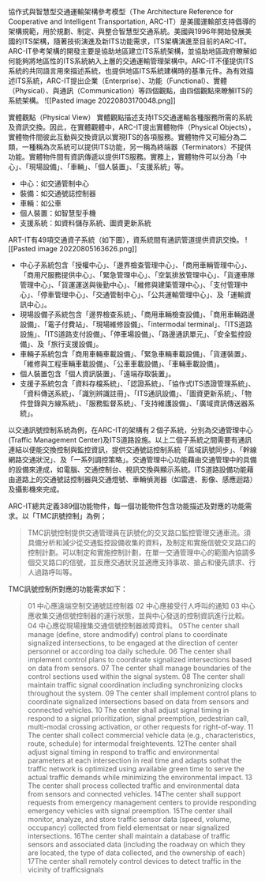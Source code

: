 協作式與智慧型交通運輸架構參考模型（The Architecture Reference for Cooperative and Intelligent Transportation, ARC-IT）是美國運輸部支持倡導的架構規範，用於規劃、制定、與整合智慧型交通系統。美國與1996年開始發展美國的ITS架構，隨著技術演進及新ITS功能需求，ITS架構演進至目前的ARC-IT。ARC-IT參考架構的開發主要是協助地區建立ITS系統架構，並協助地區政府瞭解如何能夠將地區性的ITS系統納入上層的交通運輸管理架構中。ARC-IT不僅提供ITS系統的共同語言用來描述系統，也提供地區ITS系統建構時的基準元件。為有效描述ITS系統，ARC-IT提出企業（Enterprise）、功能（Functional）、實體（Physical）、與通訊（Communication）等四個觀點，由四個觀點來瞭解ITS的系統架構。
![[Pasted image 20220803170048.png]]


實體觀點（Physical View）
實體觀點描述支持ITS交通運輸各種服務所需的系統及資訊交換。因此，在實體觀體中，ARC-IT提出實體物件（Physical Objects），實體物件間彼此互動與交換資訊以實現ITS的各項服務。實體物件又可細分為二類，一種稱為次系統可以提供ITS功能，另一稱為終端器（Terminators）不提供功能。實體物件間有資訊傳遞以提供ITS服務。實務上，實體物件可以分為「中心」、「現場設備」、「車輛」、「個人裝置」、「支援系統」等。
* 中心：如交通管制中心
* 裝備：如交通號誌控制器
* 車輛：如公車
* 個人裝置：如智慧型手機
* 支援系統：如資料儲存系統、圖資更新系統

ART-IT有49項交通資子系統（如下圖），資系統間有通訊管道提供資訊交換。
![[Pasted image 20220805163626.png]]

* 中心子系統包含「授權中心」、「邊界檢查管理中心」、「商用車輛管理中心」、「商用尺服務提供中心」、「緊急管理中心」、「空氣排放管理中心」、「貨運車隊管理中心」、「貨運運送與後勤中心」、「維修與建築管理中心」、「支付管理中心」、「停車管理中心」、「交通管制中心」、「公共運輸管理中心」、及「運輸資訊中心」。
* 現場設備子系統包含「邊界檢查系統」、「商用車輛檢查設備」、「商用車輛路邊設備」、「電子付費站」、「現場維修設備」、「intermodal terminal」、「ITS道路設施」、「ITS道路支付設備」、「停車場設備」、「路邊通訊單元」、「安全監控設備」、及「旅行支援設備」。
* 車輛子系統包含「商用車輛車載設備」、「緊急車輛車載設備」、「貨運裝置」、「維修與工程車輛車載設備」、「公車車載設備」、「車輛車載設備」。
* 個人裝置包含「個人資訊裝置」、「遠端存取裝置」。
* 支援子系統包含「資料存檔系統」、「認證系統」、「協作式ITS憑證管理系統」、「資料傳送系統」、「識別辨識註冊」、「ITS通訊設備」、「圖資更新系統」、「物件登錄與方線系統」、「服務監督系統」、「支持維護設備」、「廣域資訊傳送器系統」。

以交通訊號控制系統為例，在ARC-IT的架構有２個子系統，分別為交通管理中心(Traffic Management Center)及ITS道路設施。以上二個子系統之間需要有通訊連結以便能交換控制與監控資訊，提供交通號誌控制系統「區域訊號同步」、「幹線網路交通狀況」、及「一系列調控策略」。交通管理中心功能藉由交通管理中的具備的設備來達成，如電腦、交通控制台、視訊交換與顯示系統。ITS道路設備功能藉由道路上的交通號誌控制器與交通燈號、車輛偵測器（如雷達、影像、感應迴路）及攝影機來完成。

ARC-IT總共定義389個功能物件，每一個功能物件包含功能描述及對應的功能需求。以「TMC訊號控制」為例；

>TMC訊號控制提供交通管理員在訊號化的交叉路口監控管理交通車流。須具備分析和減少從交通監控設備收集的資料，及制定和實施信號交叉路口的控制計劃。可以制定和實施控制計劃，在單一交通管理中心的範圍內協調多個交叉路口的信號，並反應交通狀況並適應支持事故、搶占和優先請求、行人過路呼叫等。

TMC訊號控制所對應的功能需求如下：

>01 中心應遠端空制交通號誌控制器
>02 中心應接受行人呼叫的通知
>03 中心應收集交通信號控制器的運行狀態，並與中心發送的控制資訊進行比較。
>04 中心應從現場搜集交通信號控制器故障資料。
>05The center shall manage (define, store andmodify) control plans to coordinate signalized intersections, to be engaged at the direction of center personnel or according toa daily schedule.
>06 The center shall implement control plans to coordinate signalized intersections based on data from sensors.
>07 The center shall manage boundaries of the control sections used within the signal system.
>08 The center shall maintain traffic signal coordination including synchronizing clocks throughout the system.
>09 The center shall implement control plans to coordinate signalized intersections based on data from sensors and connected vehicles.
>10 The center shall adjust signal timing in respond to a signal prioritization, signal preemption, pedestrian call, multi-modal crossing activation, or other requests for right-of-way.
>11 The center shall collect commercial vehicle data (e.g., characteristics, route, schedule) for intermodal freightevents.
>12The center shall adjust signal timing in respond to traffic and environmental parameters at each intersection in real time and adapts sothat the traffic network is optimized using available green time to serve the actual traffic demands while minimizing the environmental impact.
>13 The center shall process collected traffic and environmental data from sensors and connected vehicles.
>14The center shall support requests from emergency management centers to provide responding emergency vehicles with signal preemption. 
>15The center shall monitor, analyze, and store traffic sensor data (speed, volume, occupancy) collected from field elementsat or near signalized intersections.
>16The center shall maintain a database of traffic sensors and associated data (including the roadway on which they are located, the type of data collected, and the ownership of each)
>17The center shall remotely control devices to detect traffic in the vicinity of trafficsignals